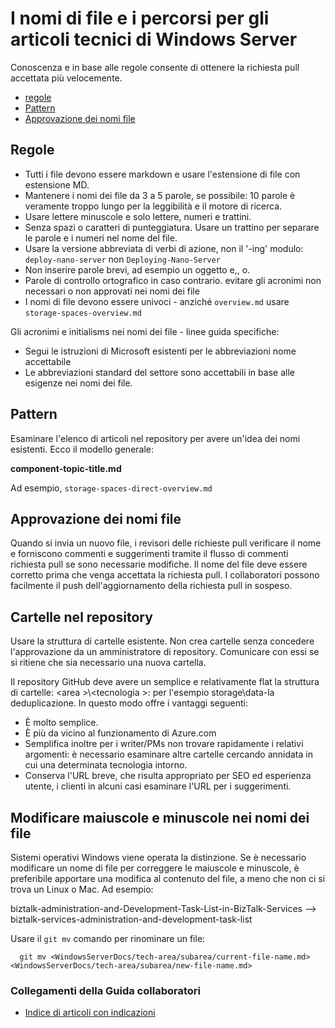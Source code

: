 <properties title="" pageTitle="I nomi di file e i percorsi per gli articoli tecnici di Windows Server 2016" description="Illustra la struttura di file per gli articoli e le convenzioni di denominazione da seguire quando si crea un nuovo articolo." metaKeywords="" services="" solutions="" documentationCenter="" authors="Kathy-Davies" videoId="" scriptId="" manager="required" />

<tags ms.service="contributor-guide" ms.devlang="" ms.topic="article" ms.tgt_pltfrm="" ms.workload="" ms.date="03/14/2016" ms.author="jimpark; tysonn" />

# <a name="file-names-and-locations-for-windows-server-technical-articles"></a>I nomi di file e i percorsi per gli articoli tecnici di Windows Server

Conoscenza e in base alle regole consente di ottenere la richiesta pull accettata più velocemente.

+ [regole]
+ [Pattern]
+ [Approvazione dei nomi file]

## <a name="rules"></a>Regole

- Tutti i file devono essere markdown e usare l'estensione di file con estensione MD.
- Mantenere i nomi dei file da 3 a 5 parole, se possibile: 10 parole è veramente troppo lungo per la leggibilità e il motore di ricerca.
- Usare lettere minuscole e solo lettere, numeri e trattini.
- Senza spazi o caratteri di punteggiatura. Usare un trattino per separare le parole e i numeri nel nome del file.
- Usare la versione abbreviata di verbi di azione, non il '-ing' modulo: `deploy-nano-server` non `Deploying-Nano-Server`
- Non inserire parole brevi, ad esempio un oggetto e,, o.
- Parole di controllo ortografico in caso contrario. evitare gli acronimi non necessari o non approvati nei nomi dei file
- I nomi di file devono essere univoci - anziché `overview.md` usare `storage-spaces-overview.md`

Gli acronimi e initialisms nei nomi dei file - linee guida specifiche:

- Segui le istruzioni di Microsoft esistenti per le abbreviazioni nome accettabile
- Le abbreviazioni standard del settore sono accettabili in base alle esigenze nei nomi dei file.

## <a name="pattern"></a>Pattern

Esaminare l'elenco di articoli nel repository per avere un'idea dei nomi esistenti. Ecco il modello generale:

 **component-topic-title.md**
 
Ad esempio, `storage-spaces-direct-overview.md`

## <a name="file-name-approval"></a>Approvazione dei nomi file

Quando si invia un nuovo file, i revisori delle richieste pull verificare il nome e forniscono commenti e suggerimenti tramite il flusso di commenti richiesta pull se sono necessarie modifiche. Il nome del file deve essere corretto prima che venga accettata la richiesta pull. I collaboratori possono facilmente il push dell'aggiornamento della richiesta pull in sospeso.

## <a name="folders-in-the-repo"></a>Cartelle nel repository

Usare la struttura di cartelle esistente. Non crea cartelle senza concedere l'approvazione da un amministratore di repository. Comunicare con essi se si ritiene che sia necessario una nuova cartella.

Il repository GitHub deve avere un semplice e relativamente flat la struttura di cartelle: \<area >\\\<tecnologia >: per l'esempio storage\data-la deduplicazione. In questo modo offre i vantaggi seguenti:
 - È molto semplice.
 - È più da vicino al funzionamento di Azure.com
 - Semplifica inoltre per i writer/PMs non trovare rapidamente i relativi argomenti: è necessario esaminare altre cartelle cercando annidata in cui una determinata tecnologia intorno.
 - Conserva l'URL breve, che risulta appropriato per SEO ed esperienza utente, i clienti in alcuni casi esaminare l'URL per i suggerimenti.

## <a name="changing-case-in-file-names"></a>Modificare maiuscole e minuscole nei nomi dei file

Sistemi operativi Windows viene operata la distinzione. Se è necessario modificare un nome di file per correggere le maiuscole e minuscole, è preferibile apportare una modifica al contenuto del file, a meno che non ci si trova un Linux o Mac. Ad esempio: 

  biztalk-administration-and-Development-Task-List-in-BizTalk-Services --> biztalk-services-administration-and-development-task-list

Usare il `git mv` comando per rinominare un file:
```
  git mv <WindowsServerDocs/tech-area/subarea/current-file-name.md> <WindowsServerDocs/tech-area/subarea/new-file-name.md>
```

### <a name="contributors-guide-links"></a>Collegamenti della Guida collaboratori

- [Indice di articoli con indicazioni](./contributor-guide-index.md)


<!--Anchors-->
[regole]: #rules
[Pattern]: #pattern
[Approvazione dei nomi file]: #file-name-approval

